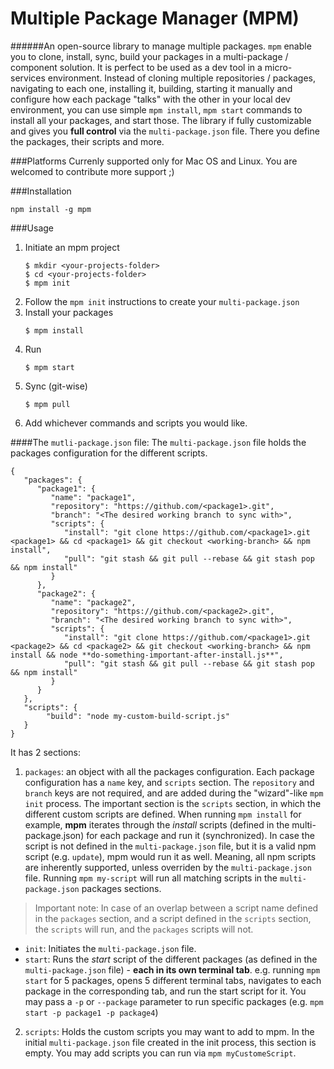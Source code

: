 # Multiple Package Manager (MPM)

######An open-source library to manage multiple packages.
`mpm` enable you to clone, install, sync, build your packages in a multi-package / component solution.
It is perfect to be used as a dev tool in a micro-services environment. 
Instead of cloning multiple repositories / packages, navigating to each one, installing it, building,
starting it manually and configure how each package "talks" with the other in your local dev environment,
you can use simple `mpm install`, `mpm start` commands to install all your packages, and start those.
The library if fully customizable and gives you **full control** via the `multi-package.json` file. 
There you define the packages, their scripts and more. 

###Platforms
Currenly supported only for Mac OS and Linux. You are welcomed to contribute more support ;)

###Installation

`npm install -g mpm`

###Usage

1. Initiate an mpm project
    ```
    $ mkdir <your-projects-folder>
    $ cd <your-projects-folder>
    $ mpm init
    ```
2. Follow the `mpm init` instructions to create your `multi-package.json`
3. Install your packages
    ```
    $ mpm install
    ```
4. Run
    ```
    $ mpm start
    ```
5. Sync (git-wise)
    ```
    $ mpm pull
    ```
6. Add whichever commands and scripts you would like.

####The `mutli-package.json` file:
The `multi-package.json` file holds the packages configuration for the different scripts.

```
{
   "packages": {
      "package1": {
         "name": "package1",
         "repository": "https://github.com/<package1>.git",
         "branch": "<The desired working branch to sync with>",
         "scripts": {
            "install": "git clone https://github.com/<package1>.git <package1> && cd <package1> && git checkout <working-branch> && npm install",
            "pull": "git stash && git pull --rebase && git stash pop && npm install"
         }
      },
      "package2": {
         "name": "package2",
         "repository": "https://github.com/<package2>.git",
         "branch": "<The desired working branch to sync with>",
         "scripts": {
            "install": "git clone https://github.com/<package1>.git <package2> && cd <package2> && git checkout <working-branch> && npm install && node **do-something-important-after-install.js**",
            "pull": "git stash && git pull --rebase && git stash pop && npm install"
         }
      }
   },
   "scripts": {
        "build": "node my-custom-build-script.js"
   }
}
```
 
It has 2 sections:
1. `packages`: an object with all the packages configuration. 
Each package configuration has a `name` key, and `scripts` section. 
The `repository` and `branch` keys are not required, and are added during the "wizard"-like `mpm init` process.
The important section is the `scripts` section, in which the different custom scripts are defined.
When running `mpm install` for example, **mpm** iterates through the *install* scripts (defined in the multi-package.json) for each package and run it (synchronized).
In case the script is not defined in the `multi-package.json` file, but it is a valid npm script (e.g. `update`), mpm would run it as well. 
Meaning, all npm scripts are inherently supported, unless overriden by the `multi-package.json` file.
Running `mpm my-script` will run all matching scripts in the `multi-package.json` packages sections.
> Important note: In case of an overlap between a script name defined in the `packages` section, and a script defined in the `scripts` section, the `scripts` will run, and the `packages` scripts will not.   
* `init`: Initiates the `multi-package.json` file.
* `start`: Runs the *start* script of the different packages (as defined in the `multi-package.json` file) - **each in its own terminal tab**.
e.g. running `mpm start` for 5 packages, opens 5 different terminal tabs, navigates to each package in the corresponding tab, and run the start script for it. You may pass a `-p` or `--package` parameter to run specific packages (e.g. `mpm start -p package1 -p package4`)  
2. `scripts`: Holds the custom scripts you may want to add to mpm. 
In the initial `multi-package.json` file created in the init process, this section is empty.
You may add scripts you can run via `mpm myCustomeScript`. 